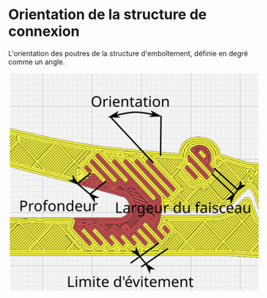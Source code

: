 Orientation de la structure de connexion
====

L'orientation des poutres de la structure d'emboîtement, définie en degré comme un angle. 

![Orientation de la structure de connexion](../images/interlocking_fr.svg)